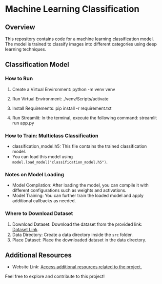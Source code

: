 # Machine Learning Classification

## Overview
This repository contains code for a machine learning classification model. The model is trained to classify images into different categories using deep learning techniques.

## Classification Model

### How to Run
1. Create a Virtual Environment: 
python -m venv venv

2. Run Virtual Environment: 
./venv/Scripts/activate

3. Install Requirements: 
pip install -r requirement.txt

4. Run Streamlit: 
In the terminal, execute the following command:
streamlit run app.py


### How to Train: Multiclass Classification
- classification_model.h5: This file contains the trained classification model.
- You can load this model using `model.load_model("classification_model.h5")`.

### Notes on Model Loading
- Model Compilation: After loading the model, you can compile it with different configurations such as weights and activations.
- Model Training: You can further train the loaded model and apply additional callbacks as needed.

### Where to Download Dataset
1. Download Dataset: Download the dataset from the provided link: [Dataset Link](https://drive.google.com/drive/folders/1nLwmRSAGseFITBUGG83JikS4k5hOMb_4?usp=drive_link).
2. Data Directory: Create a data directory inside the `src` folder.
3. Place Dataset: Place the downloaded dataset in the data directory.

## Additional Resources
- Website Link: [Access additional resources related to the project.](https://machine-learning-classification.streamlit.app/)

Feel free to explore and contribute to this project!
